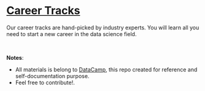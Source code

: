
#  [Career Tracks](https://learn.datacamp.com/career-tracks)


Our career tracks are hand-picked by industry experts. You will learn all you need to start a new career in the data science field.


<br>

**Notes**: 

* All materials is belong to [DataCamp](https://datacamp.com), this repo created for reference and self-documentation purpose.
* Feel free to contribute!.
